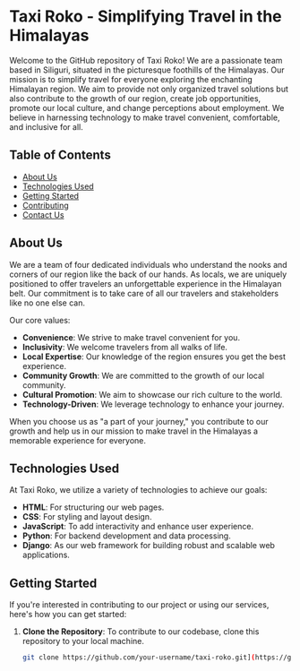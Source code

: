 # Taxi Roko - Simplifying Travel in the Himalayas

Welcome to the GitHub repository of Taxi Roko! We are a passionate team based in Siliguri, situated in the picturesque foothills of the Himalayas. Our mission is to simplify travel for everyone exploring the enchanting Himalayan region. We aim to provide not only organized travel solutions but also contribute to the growth of our region, create job opportunities, promote our local culture, and change perceptions about employment. We believe in harnessing technology to make travel convenient, comfortable, and inclusive for all.

## Table of Contents

- [About Us](#about-us)
- [Technologies Used](#technologies-used)
- [Getting Started](#getting-started)
- [Contributing](#contributing)
- [Contact Us](#contact-us)

## About Us

We are a team of four dedicated individuals who understand the nooks and corners of our region like the back of our hands. As locals, we are uniquely positioned to offer travelers an unforgettable experience in the Himalayan belt. Our commitment is to take care of all our travelers and stakeholders like no one else can.

Our core values:

- **Convenience**: We strive to make travel convenient for you.
- **Inclusivity**: We welcome travelers from all walks of life.
- **Local Expertise**: Our knowledge of the region ensures you get the best experience.
- **Community Growth**: We are committed to the growth of our local community.
- **Cultural Promotion**: We aim to showcase our rich culture to the world.
- **Technology-Driven**: We leverage technology to enhance your journey.

When you choose us as "a part of your journey," you contribute to our growth and help us in our mission to make travel in the Himalayas a memorable experience for everyone.

## Technologies Used

At Taxi Roko, we utilize a variety of technologies to achieve our goals:

- **HTML**: For structuring our web pages.
- **CSS**: For styling and layout design.
- **JavaScript**: To add interactivity and enhance user experience.
- **Python**: For backend development and data processing.
- **Django**: As our web framework for building robust and scalable web applications.

## Getting Started

If you're interested in contributing to our project or using our services, here's how you can get started:

1. **Clone the Repository**: To contribute to our codebase, clone this repository to your local machine.

   ```bash
   git clone https://github.com/your-username/taxi-roko.git](https://github.com/NitenSapkota175/TaxiRoko.git
